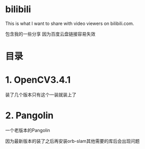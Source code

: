 # bilibili
This is what I want to share with video viewers on bilibili.com.

包含我的一些分享 因为百度云盘链接容易失效

# 目录
# 1. OpenCV3.4.1
装了几个版本只有这个一装就装上了
# 2. Pangolin
一个老版本的Pangolin 

因为最新版本的装了之后再安装orb-slam其他需要的库后会出现问题
